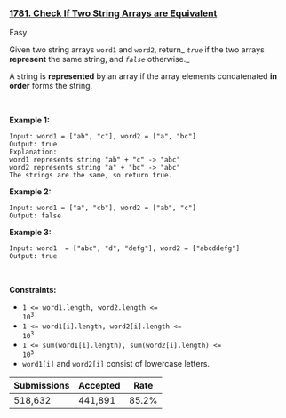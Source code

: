 ### [1781. Check If Two String Arrays are Equivalent](https://leetcode.com/problems/check-if-two-string-arrays-are-equivalent/description/?envType=daily-question&envId=2023-12-01)

Easy

Given two string arrays `` word1 `` and `` word2 ``, return_ _`` true ``_ if the two arrays __represent__ the same string, and _`` false ``_ otherwise._

A string is __represented__ by an array if the array elements concatenated __in order__ forms the string.

 

<strong class="example">Example 1:</strong>

```
Input: word1 = ["ab", "c"], word2 = ["a", "bc"]
Output: true
Explanation:
word1 represents string "ab" + "c" -> "abc"
word2 represents string "a" + "bc" -> "abc"
The strings are the same, so return true.
```

<strong class="example">Example 2:</strong>

```
Input: word1 = ["a", "cb"], word2 = ["ab", "c"]
Output: false
```

<strong class="example">Example 3:</strong>

```
Input: word1  = ["abc", "d", "defg"], word2 = ["abcddefg"]
Output: true
```

 

__Constraints:__

*   <code>1 <= word1.length, word2.length <= 10<sup>3</sup></code>
*   <code>1 <= word1[i].length, word2[i].length <= 10<sup>3</sup></code>
*   <code>1 <= sum(word1[i].length), sum(word2[i].length) <= 10<sup>3</sup></code>
*   `` word1[i] `` and `` word2[i] `` consist of lowercase letters.

| Submissions    | Accepted     | Rate   |
| -------------- | ------------ | ------ |
| 518,632 | 441,891 | 85.2% |